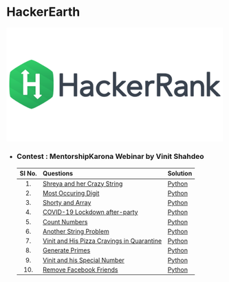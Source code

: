 # HackerEarth
![](../images/hackerrank.png)

- ### **Contest : MentorshipKarona Webinar by Vinit Shahdeo**
    
    | Sl No. | Questions | Solution |
    | :---: | :--- | :--- |
    | 1. | [Shreya and her Crazy String](https://www.hackerrank.com/contests/mentorshipkarona-webinar-by-vinit-shahdeo/challenges/shreya-and-her-crazy-string) | [Python](https://github.com/ramanaditya/data-structure-and-algorithms/blob/master/hackerrank/contests/shreya-and-her-crazy-string.py) |
    | 2. | [Most Occuring Digit](https://www.hackerrank.com/contests/mentorshipkarona-webinar-by-vinit-shahdeo/challenges/code-combat-1) | [Python](https://github.com/ramanaditya/data-structure-and-algorithms/blob/master/hackerrank/contests/code-combat-1.py) |
    | 3. | [Shorty and Array](https://www.hackerrank.com/contests/mentorshipkarona-webinar-by-vinit-shahdeo/challenges/shorty-and-array) | [Python](https://github.com/ramanaditya/data-structure-and-algorithms/blob/master/hackerrank/contests/shorty-and-array.py) |
    | 4. | [COVID-19 Lockdown after-party](https://www.hackerrank.com/contests/mentorshipkarona-webinar-by-vinit-shahdeo/challenges/panipuri-game) | [Python](https://github.com/ramanaditya/data-structure-and-algorithms/blob/master/hackerrank/contests/vinit-and-his-pizza-cravings-in-quarantine.py) |
    | 5. | [Count Numbers](https://www.hackerrank.com/contests/mentorshipkarona-webinar-by-vinit-shahdeo/challenges/count-numbers-1) | [Python](https://github.com/ramanaditya/data-structure-and-algorithms/blob/master/hackerrank/contests/count-numbers-1.py) |
    | 6. | [Another String Problem](https://www.hackerrank.com/contests/mentorshipkarona-webinar-by-vinit-shahdeo/challenges/string-rotation-5-1) | [Python](https://github.com/ramanaditya/data-structure-and-algorithms/blob/master/hackerrank/contests/string-rotation-5-1.py) |
    | 7. | [Vinit and His Pizza Cravings in Quarantine](https://www.hackerrank.com/contests/mentorshipkarona-webinar-by-vinit-shahdeo/challenges/vinit-and-his-pizza-cravings-in-quarantine) | [Python](https://github.com/ramanaditya/data-structure-and-algorithms/blob/master/hackerrank/contests/vinit-and-his-pizza-cravings-in-quarantine.py) |
    | 8. | [Generate Primes](https://www.hackerrank.com/contests/mentorshipkarona-webinar-by-vinit-shahdeo/challenges/gauravs-punishment) | [Python](https://github.com/ramanaditya/data-structure-and-algorithms/blob/master/hackerrank/contests/gauravs-punishment.py) |
    | 9. | [Vinit and his Special Number](https://www.hackerrank.com/contests/mentorshipkarona-webinar-by-vinit-shahdeo/challenges/vinit-and-his-special-number) | [Python](https://github.com/ramanaditya/data-structure-and-algorithms/blob/master/hackerrank/contests/vinit-and-his-special-number.py) |
    | 10. | [Remove Facebook Friends](https://www.hackerrank.com/contests/mentorshipkarona-webinar-by-vinit-shahdeo/challenges/remove-facebook-friends) | [Python](https://github.com/ramanaditya/data-structure-and-algorithms/blob/master/hackerrank/contests/remove-facebook-friends.py) |
    
    